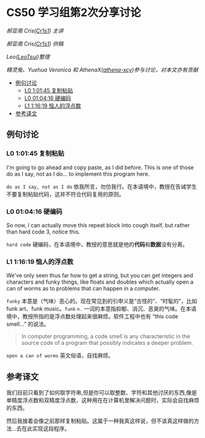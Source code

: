 # CS50 学习组第2次分享讨论

_郝亚南 Cris([Cr1s1](https://www.github.com/Cr1s1)) 主讲_

_郝亚南 Cris([Cr1s1](https://www.github.com/Cr1s1)) 供稿_

_Leo([LeoTsui](https://www.github.com/LeoTsui))整理_

_精灵兔、Yuehua Veronica 和 AthenaX([athena-xcy](https://github.com/athena-xcy))参与讨论，对本文亦有贡献_

- [例句讨论](#%e4%be%8b%e5%8f%a5%e8%ae%a8%e8%ae%ba)
  - [L0 1:01:45 复制粘贴](#l0-10145-%e5%a4%8d%e5%88%b6%e7%b2%98%e8%b4%b4)
  - [L0 01:04:16 硬编码](#l0-010416-%e7%a1%ac%e7%bc%96%e7%a0%81)
  - [L1 1:16:19 恼人的浮点数](#l1-11619-%e6%81%bc%e4%ba%ba%e7%9a%84%e6%b5%ae%e7%82%b9%e6%95%b0)
- [参考译文](#%e5%8f%82%e8%80%83%e8%af%91%e6%96%87)

## 例句讨论

### L0 1:01:45 复制粘贴

I'm going to go ahead and copy paste, as I did before. This is one of those do as I say, not as I do... to implement this program here.

`do as I say, not as I do` 依我所言，勿仿我行。在本语境中，教授在告诫学生不要复制粘贴代码，这并不符合代码复用的原则。

### L0 01:04:16 硬编码

So now, I can actually move this repeat block into cough itself, but rather than hard code 3, notice this.

`hard code` 硬编码，在本语境中，教授的意思就是他的**代码**和**数据**没有分离。

### L1 1:16:19 恼人的浮点数

We've only seen thus far how to get a string, but you can get integers and characters and funky things, like floats and doubles which actually open a can of worms as to problems that can happen in a computer.

`funky` 本意是（气味）恶心的。现在常见到的引申义是“古怪的”、“时髦的”，比如 funk art、funk music。`funk` `n.` 一词的本意指抑郁、消沉、恶臭的气味。在本语境中，教授所指的是浮点数处理起来很麻烦。软件工程中也有 “this code smell...” 的说法。

> In computer programming, a code smell is any characteristic in the source code of a program that possibly indicates a deeper problem.

`open a can of worms` 英文俗语，自找麻烦。

## 参考译文

我们目前只看到了如何取字符串,但是你可以取整数、字符和其他讨厌的东西,像是 单精度浮点数和双精度浮点数，这种用在在计算机里解决问题时，实际会自找麻烦的东西。

然后我接着会像之前那样复制粘贴。这属于一种我真这样说，但不该真这样做的方法...去在此实现这段程序。
